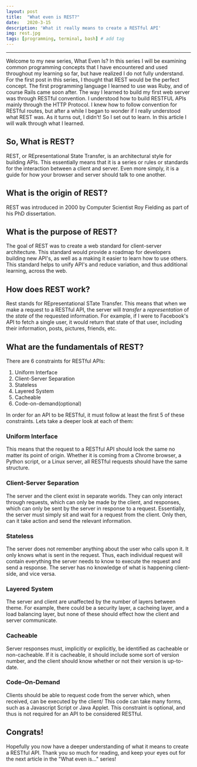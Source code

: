 ```yaml
---
layout: post
title:  "What even is REST?"
date:   2020-3-15
description: 'What it really means to create a RESTful API'
img: rest.jpg
tags: [programming, terminal, bash] # add tag
---
```

---

Welcome to my new series, What Even Is? In this series I will be examining common programming concepts that I have encountered and used throughout my learning so far, but have realized I do not fully understand. For the first post in this series, I thought that REST would be the perfect concept. The first programming language I learned to use was Ruby, and of course Rails came soon after. The way I learned to build my first web server was through RESTful convention. I understood how to build RESTFUL APIs mainly through the HTTP Protocol. I knew how to follow convention for RESTful routes, but after a while I began to wonder if I really understood what REST was. As it turns out, I didn't! So I set out to learn. In this article I will walk through what I learned.

## So, What is REST?

REST, or REpresentational State Transfer, is an architectural style for building APIs. This essentially means that it is a series or rules or standards for the interaction between a client and server. Even more simply, it is a guide for how your browser and server should talk to one another.

## What is the origin of REST?

REST was introduced in 2000 by Computer Scientist Roy Fielding as part of his PhD dissertation.

## What is the purpose of REST?

The goal of REST was to create a web standard for client-server architecture. This standard would provide a roadmap for developers building new API's, as well as a making it easier to learn how to use others. This standard helps to unify API's and reduce variation, and thus additional learning, across the web.

## How does REST work?

Rest stands for REpresentational STate Transfer. This means that when we make a request to a RESTful API, the server will *transfer* a *representation* of the *state* of the requested information. For example, if I were to Facebook's API to fetch a single user, it would return that state of that user, including their information, posts, pictures, friends, etc.

## What are the fundamentals of REST?

There are 6 constraints for RESTful APIs:

1. Uniform Interface
2. Client-Server Separation
3. Stateless
4. Layered System
5. Cacheable
6. Code-on-demand(optional)

In order for an API to be RESTful, it must follow at least the first 5 of these constraints. Lets take a deeper look at each of them:

### Uniform Interface

This means that the request to a RESTful API should look the same no matter its point of origin. Whether it is coming from a Chrome browser, a Python script, or a Linux server, all RESTful requests should have the same structure.

### Client-Server Separation

The server and the client exist in separate worlds. They can only interact through requests, which can only be made by the client, and responses, which can only be sent by the server in response to a request. Essentially, the server must simply sit and wait for a request from the client. Only then, can it take action and send the relevant information.

### Stateless

The server does not remember anything about the user who calls upon it. It only knows what is sent in the request. Thus, each individual request will contain everything the server needs to know to execute the request and send a response. The server has no knowledge of what is happening client-side, and vice versa.

### Layered System

The server and client are unaffected by the number of layers between theme. For example, there could be a security layer, a cacheing layer, and a load balancing layer, but none of these should effect how the client and server communicate.

### Cacheable

Server responses must, implicitly or explicitly, be identified as cacheable or non-cacheable. If it is cacheable, it should include some sort of version number, and the client should know whether or not their version is up-to-date.

### Code-On-Demand

Clients should be able to request code from the server which, when received, can be executed by the client/ This code can take many forms, such as a Javascript Script or Java Applet. This constraint is optional, and thus is not required for an API to be considered RESTful.

## Congrats!

Hopefully you now have a deeper understanding of what it means to create a RESTful API. Thank you so much for reading, and keep your eyes out for the next article in the "What even is..." series!
